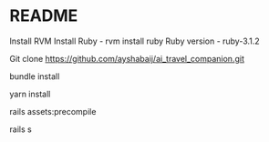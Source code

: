 # README

Install RVM 
Install Ruby - rvm install ruby
Ruby version - ruby-3.1.2

Git clone https://github.com/ayshabaij/ai_travel_companion.git

bundle install

yarn install

rails assets:precompile

rails s